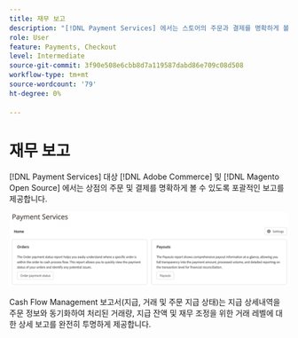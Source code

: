 ```yaml
---
title: 재무 보고
description: "[!DNL Payment Services] 에서는 스토어의 주문과 결제를 명확하게 볼 수 있도록 포괄적인 보고를 제공합니다."
role: User
feature: Payments, Checkout
level: Intermediate
source-git-commit: 3f90e508e6cbb8d7a119587dabd86e709c08d508
workflow-type: tm+mt
source-wordcount: '79'
ht-degree: 0%

---
```


# 재무 보고

[!DNL Payment Services] 대상 [!DNL Adobe Commerce] 및 [!DNL Magento Open Source] 에서는 상점의 주문 및 결제를 명확하게 볼 수 있도록 포괄적인 보고를 제공합니다.

![재무 보고서 보기](assets/reports-view.png)

Cash Flow Management 보고서(지급, 거래 및 주문 지급 상태)는 지급 상세내역을 주문 정보와 동기화하여 처리된 거래량, 지급 잔액 및 재무 조정을 위한 거래 레벨에 대한 상세 보고를 완전히 투명하게 제공합니다.
